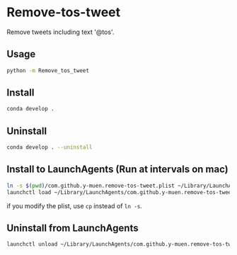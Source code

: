 # Remove-tos-tweet
Remove tweets including text '@tos'.

## Usage
```zsh
python -m Remove_tos_tweet
```

## Install
```zsh
conda develop .
```

## Uninstall
```zsh
conda develop . --uninstall
```

## Install to LaunchAgents (Run at intervals on mac)
```zsh
ln -s $(pwd)/com.github.y-muen.remove-tos-tweet.plist ~/Library/LaunchAgents/com.github.y-muen.remove-tos-tweet.plist
launchctl load ~/Library/LaunchAgents/com.github.y-muen.remove-tos-tweet.plist
```

if you modify the plist, use `cp` instead of `ln -s`.

## Uninstall from LaunchAgents
```zsh
launchctl unload ~/Library/LaunchAgents/com.github.y-muen.remove-tos-tweet.plist
```

